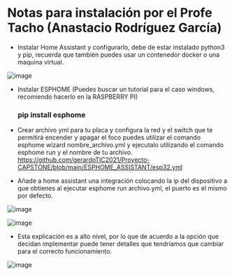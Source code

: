 # Notas para instalación por el Profe Tacho (Anastacio Rodríguez García)

- Instalar Home Assistant y configurarlo, debe de estar instalado python3 y pip, recuerda que también puedes usar un contenedor docker o una maquina virtual.

![image](https://user-images.githubusercontent.com/36056832/183044879-a578a53c-d882-44cf-9149-6f3c9011bd4f.png)
	
- Instalar ESPHOME (Puedes buscar un tutorial para el caso windows, recomiendo hacerlo en la RASPBERRY PI)
	### pip install esphome	
- Crear archivo yml para tu placa y configura la red y el switch que te permitirá encender y apagar el foco puedes utilizar el comando esphome wizard nombre_archivo.yml y ejecutalo utilizando el comando esphome run y el nombre de tu archivo.
https://github.com/gerardoTIC2021/Proyecto-CAPSTONE/blob/main/ESPHOME_ASSISTANT/esp32.yml
	
- Añade a home assistant una integración colocando la ip del dispositivo a que obtienes al ejecutar esphome run archivo.yml, el puerto es el mismo por defecto.

![image](https://user-images.githubusercontent.com/36056832/183045836-adca45bb-ebc5-40c0-a1cf-35efd0ff06ce.png)

![image](https://user-images.githubusercontent.com/36056832/183046341-9dfa69b3-7671-43bf-b007-28152417f205.png)


	
- Esta explicación es a alto nivel, por lo que de acuerdo a la opción que decidan implementar puede tener detalles que tendríamos que cambiar para el correcto funcionamiento.

![image](https://user-images.githubusercontent.com/36056832/183046684-c6c1ae08-6273-4c0c-87bc-b0eef16bffc3.png)
	
